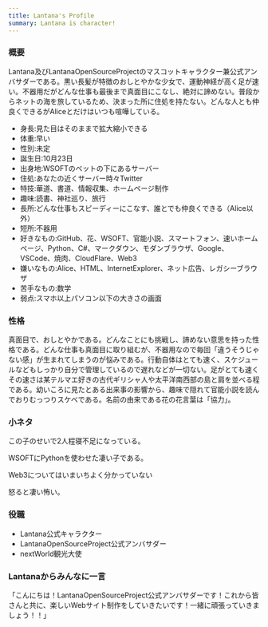 ```yaml
---
title: Lantana's Profile
summary: Lantana is character!
---
```

### 概要
Lantana及びLantanaOpenSourceProjectのマスコットキャラクター兼公式アンバサダーである。黒い長髪が特徴のおしとやかな少女で、運動神経が高く足が速い。不器用だがどんな仕事も最後まで真面目にこなし、絶対に諦めない。普段からネットの海を旅しているため、決まった所に住処を持たない。どんな人とも仲良くできるがAliceとだけはいつも喧嘩している。

* 身長:見た目はそのままで拡大縮小できる
* 体重:早い
* 性別:未定
* 誕生日:10月23日
* 出身地:WSOFTのベットの下にあるサーバー
* 住処:あなたの近くサーバー時々Twitter
* 特技:華道、書道、情報収集、ホームページ制作
* 趣味:読書、神社巡り、旅行
* 長所:どんな仕事もスピーディーにこなす、誰とでも仲良くできる（Alice以外）
* 短所:不器用
* 好きなもの:GitHub、花、WSOFT、官能小説、スマートフォン、速いホームページ、Python、C#、マークダウン、モダンブラウザ、Google、VSCode、焼肉、CloudFlare、Web3
* 嫌いなもの:Alice、HTML、InternetExplorer、ネット広告、レガシーブラウザ
* 苦手なもの:数学
* 弱点:スマホ以上パソコン以下の大きさの画面

### 性格
真面目で、おしとやかである。どんなことにも挑戦し、諦めない意思を持った性格である。どんな仕事も真面目に取り組むが、不器用なので毎回「違うそうじゃない感」が生まれてしまうのが悩みである。行動自体はとても速く、スケジュールなどもしっかり自分で管理しているので遅れなどが一切ない。足がとても速くその速さは某テルマエ好きの古代ギリシャ人や太平洋南西部の島と肩を並べる程である。幼いころに見たとある出来事の影響から、趣味で隠れて官能小説を読んでおりむっつりスケベである。名前の由来である花の花言葉は「協力」。

### 小ネタ
この子のせいで2人程寝不足になっている。

WSOFTにPythonを使わせた凄い子である。

Web3についてはいまいちよく分かっていない

怒ると凄い怖い。

### 役職
- Lantana公式キャラクター
- LantanaOpenSourceProject公式アンバサダー
- nextWorld観光大使

### Lantanaからみんなに一言
「こんにちは！LantanaOpenSourceProject公式アンバサダーです！これから皆さんと共に、楽しいWebサイト制作をしていきたいです！一緒に頑張っていきましょう！！」
